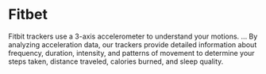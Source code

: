# Fitbet
Fitbit trackers use a 3-axis accelerometer to understand your motions. ... By analyzing acceleration data, our trackers provide detailed information about frequency, duration, intensity, and patterns of movement to determine your steps taken, distance traveled, calories burned, and sleep quality.
